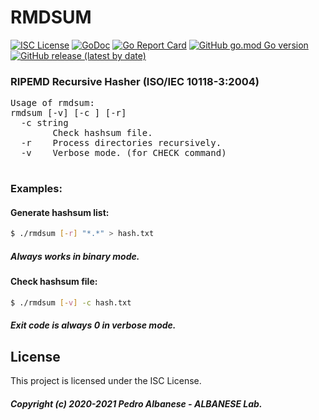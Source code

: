 # RMDSUM
[![ISC License](http://img.shields.io/badge/license-ISC-blue.svg)](https://github.com/pedroalbanese/rmdsum/blob/master/LICENSE.md) 
[![GoDoc](https://godoc.org/github.com/pedroalbanese/rmdsum?status.png)](http://godoc.org/github.com/pedroalbanese/rmdsum)
[![Go Report Card](https://goreportcard.com/badge/github.com/pedroalbanese/rmdsum)](https://goreportcard.com/report/github.com/pedroalbanese/rmdsum)
[![GitHub go.mod Go version](https://img.shields.io/github/go-mod/go-version/pedroalbanese/rmdsum)](https://golang.org)
[![GitHub release (latest by date)](https://img.shields.io/github/v/release/pedroalbanese/rmdsum)](https://github.com/pedroalbanese/rmdsum/releases)
### RIPEMD Recursive Hasher (ISO/IEC 10118-3:2004)
<PRE>
Usage of rmdsum:
rmdsum [-v] [-c <hash.rmd>] [-r] <file.ext>
  -c string
        Check hashsum file.
  -r    Process directories recursively.
  -v    Verbose mode. (for CHECK command)
  </PRE>
  
### Examples:

#### Generate hashsum list:
```sh
$ ./rmdsum [-r] "*.*" > hash.txt
```
##### Always works in binary mode. 

#### Check hashsum file:
```sh
$ ./rmdsum [-v] -c hash.txt
```
##### Exit code is always 0 in verbose mode. 

## License

This project is licensed under the ISC License.
##### Copyright (c) 2020-2021 Pedro Albanese - ALBANESE Lab.
